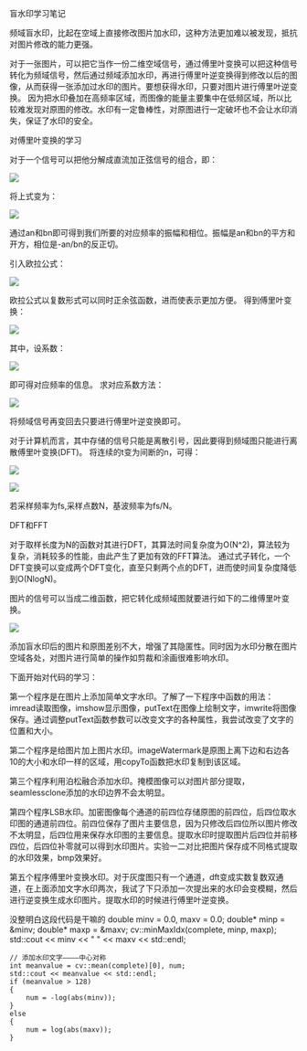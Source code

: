 盲水印学习笔记

频域盲水印，比起在空域上直接修改图片加水印，这种方法更加难以被发现，抵抗对图片修改的能力更强。

对于一张图片，可以把它当作一份二维空域信号，通过傅里叶变换可以把这种信号转化为频域信号，然后通过频域添加水印，再进行傅里叶逆变换得到修改以后的图像，从而获得一张添加过水印的图片。要想获得水印，只要对图片进行傅里叶逆变换。
因为把水印叠加在高频率区域，而图像的能量主要集中在低频区域，所以比较难发现对原图的修改。水印有一定鲁棒性，对原图进行一定破坏也不会让水印消失，保证了水印的安全。

对傅里叶变换的学习

对于一个信号可以把他分解成直流加正弦信号的组合，即：

![](https://github.com/fhdyd/learningblog/blob/gh-pages/images/f.png)

将上式变为：

![](https://github.com/fhdyd/learningblog/blob/gh-pages/images/QQ%E5%9B%BE%E7%89%8720200930220245.png)

通过an和bn即可得到我们所要的对应频率的振幅和相位。振幅是an和bn的平方和开方，相位是-an/bn的反正切。

引入欧拉公式：

![](https://github.com/fhdyd/learningblog/blob/gh-pages/images/%E6%AC%A7%E6%8B%89%E5%85%AC%E5%BC%8F.png)

欧拉公式以复数形式可以同时正余弦函数，进而使表示更加方便。
得到傅里叶变换：

![](https://github.com/fhdyd/learningblog/blob/gh-pages/images/QQ%E5%9B%BE%E7%89%8720200930221325.png)

其中，设系数：

![](https://github.com/fhdyd/learningblog/blob/gh-pages/images/ak.png)

即可得对应频率的信息。
求对应系数方法：

![](https://github.com/fhdyd/learningblog/blob/gh-pages/images/image1.png)

将频域信号再变回去只要进行傅里叶逆变换即可。

对于计算机而言，其中存储的信号只能是离散引号，因此要得到频域图只能进行离散傅里叶变换(DFT)。
将连续的t变为间断的n，可得：

![](https://github.com/fhdyd/learningblog/blob/gh-pages/images/image.png)

![](https://github.com/fhdyd/learningblog/blob/gh-pages/images/iamge3.png)

若采样频率为fs,采样点数N，基波频率为fs/N。

DFT和FFT

对于取样长度为N的函数对其进行DFT，其算法时间复杂度为O(N^2)，算法较为复杂，消耗较多的性能，由此产生了更加有效的FFT算法。
通过式子转化，一个DFT变换可以变成两个DFT变化，直至只剩两个点的DFT，进而使时间复杂度降低到O(NlogN)。

图片的信号可以当成二维函数，把它转化成频域图就要进行如下的二维傅里叶变换。

![](https://github.com/fhdyd/learningblog/blob/gh-pages/images/image4.png)

添加盲水印后的图片和原图差别不大，增强了其隐匿性。同时因为水印分散在图片空域各处，对图片进行简单的操作如剪裁和涂画很难影响水印。

下面开始对代码的学习：

第一个程序是在图片上添加简单文字水印。了解了一下程序中函数的用法：imread读取图像，imshow显示图像，putText在图像上绘制文字，imwrite将图像保存。通过调整putText函数参数可以改变文字的各种属性，我尝试改变了文字的位置和大小。

第二个程序是给图片加上图片水印。imageWatermark是原图上离下边和右边各10的大小和水印一样的区域，用copyTo函数把水印复制到该区域。

第三个程序利用泊松融合添加水印。掩模图像可以对图片部分提取，seamlessclone添加的水印边界不会太明显。  

第四个程序LSB水印。加密图像每个通道的前四位存储原图的前四位，后四位取水印图的通道前四位。前四位保存了图片主要信息，因为只修改后四位所以图片修改不太明显，后四位用来保存水印图的主要信息。提取水印时提取图片后四位并前移四位，后四位补零就可以得到水印图片。实验一二对比把图片保存成不同格式提取的水印效果，bmp效果好。

第五个程序傅里叶变换水印。对于灰度图只有一个通道，dft变成实数复数双通道，在上面添加文字水印两次，我试了下只添加一次提出来的水印会变模糊，然后进行逆变换生成水印图片。提取水印的时候进行傅里叶逆变换。

没整明白这段代码是干嘛的
double minv = 0.0, maxv = 0.0;
	double* minp = &minv;
	double* maxp = &maxv;
	cv::minMaxIdx(complete, minp, maxp);
	std::cout << minv << "  " << maxv << std::endl;

	// 添加水印文字————中心对称
	int meanvalue = cv::mean(complete)[0], num;
	std::cout << meanvalue << std::endl;
	if (meanvalue > 128)
	{
		num = -log(abs(minv));
	}
	else
	{
		num = log(abs(maxv));
	}
